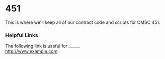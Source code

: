 # 451
This is where we'll keep all of our contract code and scripts for CMSC 451.

### Helpful Links
The following link is useful for _____.  
http://www.example.com
